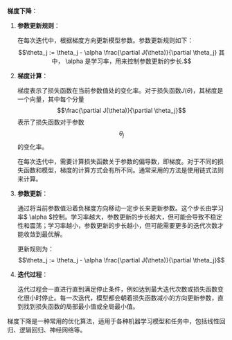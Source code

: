 **梯度下降**：

1. **参数更新规则**：

   在每次迭代中，根据梯度方向更新模型参数。参数更新规则如下：
   $$\theta_j := \theta_j - \alpha \frac{\partial J(\theta)}{\partial \theta_j} 
   其中， \alpha 是学习率，用来控制参数更新的步长.$$

2. **梯度计算**：

   梯度表示了损失函数在当前参数值处的变化率。对于损失函数$J(\theta)$，其梯度是一个向量，其中每个分量$$\frac{\partial J(\theta)}{\partial \theta_j}$$表示了损失函数对于参数$$\theta_j$$的变化率。

   在每次迭代中，需要计算损失函数关于参数的偏导数，即梯度。对于不同的损失函数和模型，梯度的计算方式会有所不同。通常采用的方法是使用链式法则来计算。

3. **参数更新**：

   通过将当前参数值沿着负梯度方向移动一定步长来更新参数。这个步长由学习率$ \alpha $控制。学习率越大，参数更新的步长越大，但可能会导致不稳定性和震荡；学习率越小，参数更新的步长越小，但可能需要更多的迭代次数才能收敛到最优解。

   更新规则为：$$\theta_j := \theta_j - \alpha \frac{\partial J(\theta)}{\partial \theta_j}$$

4. **迭代过程**：

   迭代过程会一直进行直到满足停止条件，例如达到最大迭代次数或损失函数变化很小时停止。每一次迭代，模型都会朝着损失函数减小的方向更新参数，直到找到损失函数的局部最小值或全局最小值。

梯度下降是一种常用的优化算法，适用于各种机器学习模型和任务中，包括线性回归、逻辑回归、神经网络等。
